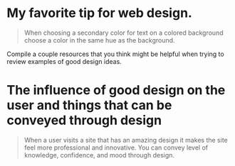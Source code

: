 # My favorite tip for web design.

>When choosing a secondary color for text on a colored background choose a color in the same hue as the background.

Compile a couple resources that you think might be helpful when trying to review examples of good design ideas.

# The influence of good design on the user and things that can be conveyed through design

>When a user visits a site that has an amazing design it makes the site feel more professional and innovative. You can convey level of knowledge, confidence, and mood through design.
